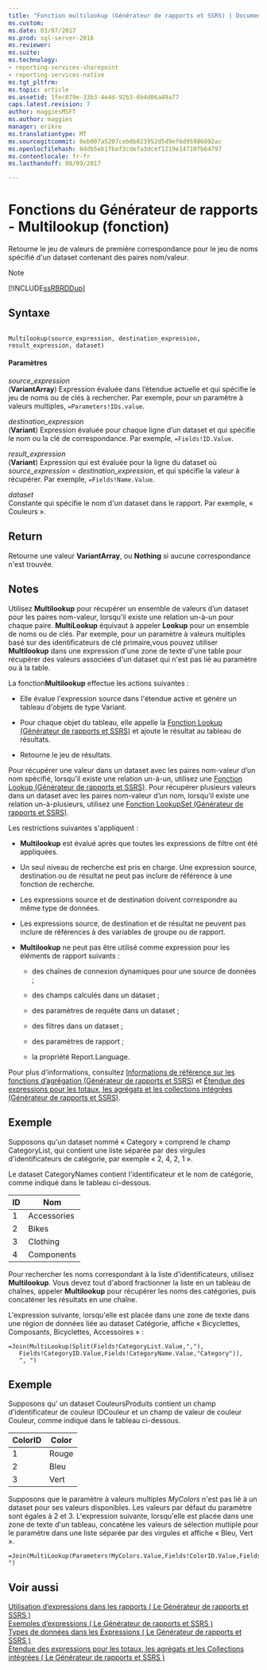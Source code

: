 ```yaml
---
title: "Fonction multilookup (Générateur de rapports et SSRS) | Documents Microsoft"
ms.custom: 
ms.date: 03/07/2017
ms.prod: sql-server-2016
ms.reviewer: 
ms.suite: 
ms.technology:
- reporting-services-sharepoint
- reporting-services-native
ms.tgt_pltfrm: 
ms.topic: article
ms.assetid: 1fec079e-33b3-4e4d-92b3-6b4d06a49a77
caps.latest.revision: 7
author: maggiesMSFT
ms.author: maggies
manager: erikre
ms.translationtype: MT
ms.sourcegitcommit: 0eb007a5207ceb0b023952d5d9ef6d95986092ac
ms.openlocfilehash: 8ddb5eb1fbaf3cdefa3dcef1219e14710fb64797
ms.contentlocale: fr-fr
ms.lasthandoff: 08/09/2017

---
```

# <a name="report-builder-functions---multilookup-function"></a>Fonctions du Générateur de rapports - Multilookup (fonction)
  Retourne le jeu de valeurs de première correspondance pour le jeu de noms spécifié d'un dataset contenant des paires nom/valeur.  
  
> [!NOTE]  
>  [!INCLUDE[ssRBRDDup](../../includes/ssrbrddup-md.md)]  
  
## <a name="syntax"></a>Syntaxe  
  
```  
  
Multilookup(source_expression, destination_expression, result_expression, dataset)  
```  
  
#### <a name="parameters"></a>Paramètres  
 *source_expression*  
 (**VariantArray**) Expression évaluée dans l’étendue actuelle et qui spécifie le jeu de noms ou de clés à rechercher. Par exemple, pour un paramètre à valeurs multiples, `=Parameters!IDs.value`.  
  
 *destination_expression*  
 (**Variant**) Expression évaluée pour chaque ligne d’un dataset et qui spécifie le nom ou la clé de correspondance. Par exemple, `=Fields!ID.Value`.  
  
 *result_expression*  
 (**Variant**) Expression qui est évaluée pour la ligne du dataset où *source_expression* = *destination_expression*, et qui spécifie la valeur à récupérer. Par exemple, `=Fields!Name.Value`.  
  
 *dataset*  
 Constante qui spécifie le nom d'un dataset dans le rapport. Par exemple, « Couleurs ».  
  
## <a name="return"></a>Return  
 Retourne une valeur **VariantArray**, ou **Nothing** si aucune correspondance n'est trouvée.  
  
## <a name="remarks"></a>Notes  
 Utilisez **Multilookup** pour récupérer un ensemble de valeurs d’un dataset pour les paires nom-valeur, lorsqu’il existe une relation un-à-un pour chaque paire. **MultiLookup** équivaut à appeler **Lookup** pour un ensemble de noms ou de clés. Par exemple, pour un paramètre à valeurs multiples basé sur des identificateurs de clé primaire,vous pouvez utiliser **Multilookup** dans une expression d'une zone de texte d'une table pour récupérer des valeurs associées d'un dataset qui n'est pas lié au paramètre ou à la table.  
  
 La fonction**Multilookup** effectue les actions suivantes :  
  
-   Elle évalue l'expression source dans l'étendue active et génère un tableau d'objets de type Variant.  
  
-   Pour chaque objet du tableau, elle appelle la [Fonction Lookup &#40;Générateur de rapports et SSRS&#41;](../../reporting-services/report-design/report-builder-functions-lookup-function.md) et ajoute le résultat au tableau de résultats.  
  
-   Retourne le jeu de résultats.  
  
 Pour récupérer une valeur dans un dataset avec les paires nom-valeur d’un nom spécifié, lorsqu’il existe une relation un-à-un, utilisez une [Fonction Lookup &#40;Générateur de rapports et SSRS&#41;](../../reporting-services/report-design/report-builder-functions-lookup-function.md). Pour récupérer plusieurs valeurs dans un dataset avec les paires nom-valeur d’un nom, lorsqu’il existe une relation un-à-plusieurs, utilisez une [Fonction LookupSet &#40;Générateur de rapports et SSRS&#41;](../../reporting-services/report-design/report-builder-functions-lookupset-function.md).  
  
 Les restrictions suivantes s'appliquent :  
  
-   **Multilookup** est évalué après que toutes les expressions de filtre ont été appliquées.  
  
-   Un seul niveau de recherche est pris en charge. Une expression source, destination ou de résultat ne peut pas inclure de référence à une fonction de recherche.  
  
-   Les expressions source et de destination doivent correspondre au même type de données.  
  
-   Les expressions source, de destination et de résultat ne peuvent pas inclure de références à des variables de groupe ou de rapport.  
  
-   **Multilookup** ne peut pas être utilisé comme expression pour les éléments de rapport suivants :  
  
    -   des chaînes de connexion dynamiques pour une source de données ;  
  
    -   des champs calculés dans un dataset ;  
  
    -   des paramètres de requête dans un dataset ;  
  
    -   des filtres dans un dataset ;  
  
    -   des paramètres de rapport ;  
  
    -   la propriété Report.Language.  
  
 Pour plus d’informations, consultez [Informations de référence sur les fonctions d’agrégation &#40;Générateur de rapports et SSRS&#41;](../../reporting-services/report-design/report-builder-functions-aggregate-functions-reference.md) et [Étendue des expressions pour les totaux, les agrégats et les collections intégrées &#40;Générateur de rapports et SSRS&#41;](../../reporting-services/report-design/expression-scope-for-totals-aggregates-and-built-in-collections.md).  
  
## <a name="example"></a>Exemple  
 Supposons qu'un dataset nommé « Category » comprend le champ CategoryList, qui contient une liste séparée par des virgules d'identificateurs de catégorie, par exemple « 2, 4, 2, 1 ».  
  
 Le dataset CategoryNames contient l'identificateur et le nom de catégorie, comme indiqué dans le tableau ci-dessous.  
  
|ID|Nom|  
|--------|----------|  
|1|Accessories|  
|2|Bikes|  
|3|Clothing|  
|4|Components|  
  
 Pour rechercher les noms correspondant à la liste d'identificateurs, utilisez **Multilookup**. Vous devez tout d'abord fractionner la liste en un tableau de chaînes, appeler **Multilookup** pour récupérer les noms des catégories, puis concaténer les résultats en une chaîne.  
  
 L'expression suivante, lorsqu'elle est placée dans une zone de texte dans une région de données liée au dataset Catégorie, affiche « Bicyclettes, Composants, Bicyclettes, Accessoires » :  
  
```  
=Join(MultiLookup(Split(Fields!CategoryList.Value,","),  
   Fields!CategoryID.Value,Fields!CategoryName.Value,"Category")),  
   ", ")  
```  
  
## <a name="example"></a>Exemple  
 Supposons qu' un dataset CouleursProduits contient un champ d'identificateur de couleur IDCouleur et un champ de valeur de couleur Couleur, comme indiqué dans le tableau ci-dessous.  
  
|ColorID|Color|  
|-------------|-----------|  
|1|Rouge|  
|2|Bleu|  
|3|Vert|  
  
 Supposons que le paramètre à valeurs multiples *MyColors* n'est pas lié à un dataset pour ses valeurs disponibles. Les valeurs par défaut du paramètre sont égales à 2 et 3. L'expression suivante, lorsqu'elle est placée dans une zone de texte d'un tableau, concatène les valeurs de sélection multiple pour le paramètre dans une liste séparée par des virgules et affiche « Bleu, Vert ».  
  
```  
=Join(MultiLookup(Parameters!MyColors.Value,Fields!ColorID.Value,Fields!Color.Value,"ProductColors"),", ")  
```  
  
## <a name="see-also"></a>Voir aussi  
 [Utilisation d’expressions dans les rapports &#40; Le Générateur de rapports et SSRS &#41;](../../reporting-services/report-design/expression-uses-in-reports-report-builder-and-ssrs.md)   
 [Exemples d’expressions &#40; Le Générateur de rapports et SSRS &#41;](../../reporting-services/report-design/expression-examples-report-builder-and-ssrs.md)   
 [Types de données dans les Expressions &#40; Le Générateur de rapports et SSRS &#41;](../../reporting-services/report-design/data-types-in-expressions-report-builder-and-ssrs.md)   
 [Étendue des expressions pour les totaux, les agrégats et les Collections intégrées &#40; Le Générateur de rapports et SSRS &#41;](../../reporting-services/report-design/expression-scope-for-totals-aggregates-and-built-in-collections.md)  
  
  
